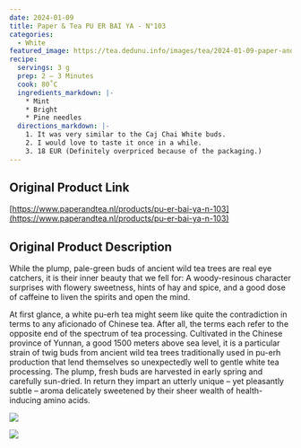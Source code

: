 ```yaml
---
date: 2024-01-09
title: Paper & Tea PU ER BAI YA - N°103
categories:
  - White
featured_image: https://tea.dedunu.info/images/tea/2024-01-09-paper-and-tea-pu-er-bai-ya-1.PNG
recipe:
  servings: 3 g
  prep: 2 – 3 Minutes
  cook: 80˚C
  ingredients_markdown: |-
    * Mint
    * Bright
    * Pine needles
  directions_markdown: |-
    1. It was very similar to the Caj Chai White buds.
    2. I would love to taste it once in a while.
    3. 18 EUR (Definitely overpriced because of the packaging.)
---
```


## Original Product Link

[https://www.paperandtea.nl/products/pu-er-bai-ya-n-103](https://www.paperandtea.nl/products/pu-er-bai-ya-n-103)

## Original Product Description

While the plump, pale-green buds of ancient wild tea trees are real eye catchers, it is their inner beauty that we fell for: A woody-resinous character surprises with flowery sweetness, hints of hay and spice, and a good dose of caffeine to liven the spirits and open the mind.

At first glance, a white pu-erh tea might seem like quite the contradiction in terms to any aficionado of Chinese tea. After all, the terms each refer to the opposite end of the spectrum of tea processing. Cultivated in the Chinese province of Yunnan, a good 1500 meters above sea level, it is a particular strain of twig buds from ancient wild tea trees traditionally used in pu-erh production that lend themselves so unexpectedly well to gentle white tea processing. The plump, fresh buds are harvested in early spring and carefully sun-dried. In return they impart an utterly unique – yet pleasantly subtle – aroma delicately sweetened by their sheer wealth of health-inducing amino acids.

![](https://tea.dedunu.info/images/tea/2024-01-09-paper-and-tea-pu-er-bai-ya-2.PNG)

![](https://tea.dedunu.info/images/tea/2024-01-09-paper-and-tea-pu-er-bai-ya-3.PNG)

